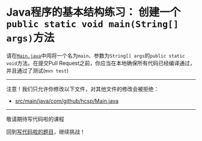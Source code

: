 # Java程序的基本结构练习： 创建一个`public static void main(String[] args)`方法

请在[`Main.java`](https://github.com/hcsp/create-a-psvm-method/blob/master/src/main/java/com/github/hcsp/Main.java)中闯将一个名为`main`、参数为`String[] args`的`public static void`方法。在提交Pull Request之前，你应当在本地确保所有代码已经编译通过，并且通过了测试(`mvn test`)

-----
注意！我们只允许你修改以下文件，对其他文件的修改会被拒绝：
- [src/main/java/com/github/hcsp/Main.java](https://github.com/hcsp/create-a-psvm-method/blob/master/src/main/java/com/github/hcsp/Main.java)
-----


敬请期待写代码啦的课程

回到[写代码啦的题目](https://xiedaimala.com/tasks/316bb6cc-6aa6-4dac-85e4-ce1c01b72c83/quizzes/6d7321b8-7c8d-4a8d-ad74-50c1c652718a)，继续挑战！
